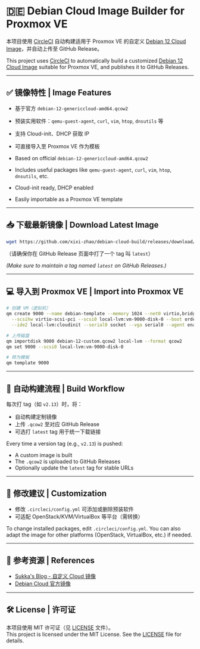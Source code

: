 # 🇩🇪 Debian Cloud Image Builder for Proxmox VE

本项目使用 [CircleCI](https://circleci.com/) 自动构建适用于 Proxmox VE 的自定义 [Debian 12 Cloud Image](https://cdimage.debian.org/images/cloud/bookworm/latest/)，并自动上传至 GitHub Release。

This project uses [CircleCI](https://circleci.com/) to automatically build a customized [Debian 12 Cloud Image](https://cdimage.debian.org/images/cloud/) suitable for Proxmox VE, and publishes it to GitHub Releases.

---

## ✅ 镜像特性 | Image Features

- 基于官方 `debian-12-genericcloud-amd64.qcow2`
- 预装实用软件：`qemu-guest-agent`, `curl`, `vim`, `htop`, `dnsutils` 等
- 支持 Cloud-init、DHCP 获取 IP
- 可直接导入至 Proxmox VE 作为模板

- Based on official `debian-12-genericcloud-amd64.qcow2`
- Includes useful packages like `qemu-guest-agent`, `curl`, `vim`, `htop`, `dnsutils`, etc.
- Cloud-init ready, DHCP enabled
- Easily importable as a Proxmox VE template

---

## 📥 下载最新镜像 | Download Latest Image

```bash
wget https://github.com/xixi-zhao/debian-cloud-build/releases/download/latest/debian-12-custom.qcow2
```

（请确保你在 GitHub Release 页面中打了一个 tag 叫 `latest`）

*(Make sure to maintain a tag named `latest` on GitHub Releases.)*

---

## 💻 导入到 Proxmox VE | Import into Proxmox VE

```bash
# 创建 VM（虚拟机）
qm create 9000 --name debian-template --memory 1024 --net0 virtio,bridge=vmbr0 \
  --scsihw virtio-scsi-pci --scsi0 local-lvm:vm-9000-disk-0 --boot order=scsi0 \
  --ide2 local-lvm:cloudinit --serial0 socket --vga serial0 --agent enabled=1

# 上传磁盘
qm importdisk 9000 debian-12-custom.qcow2 local-lvm --format qcow2
qm set 9000 --scsi0 local-lvm:vm-9000-disk-0

# 转为模板
qm template 9000
```

---

## 🔁 自动构建流程 | Build Workflow

每次打 tag（如 `v2.13`）时，将：

- 自动构建定制镜像
- 上传 `.qcow2` 至对应 GitHub Release
- 可选打 `latest` tag 用于统一下载链接

Every time a version tag (e.g., `v2.13`) is pushed:

- A custom image is built
- The `.qcow2` is uploaded to GitHub Releases
- Optionally update the `latest` tag for stable URLs

---

## 🧩 修改建议 | Customization

- 修改 `.circleci/config.yml` 可添加或删除预装软件
- 可适配 OpenStack/KVM/VirtualBox 等平台（需转换）

To change installed packages, edit `.circleci/config.yml`. You can also adapt the image for other platforms (OpenStack, VirtualBox, etc.) if needed.

---

## 🤝 参考资源 | References

- [Sukka's Blog - 自定义 Cloud 镜像](https://blog.skk.moe/)
- [Debian Cloud 官方镜像](https://cdimage.debian.org/images/cloud/)

---

## 🛠️ License | 许可证

本项目使用 MIT 许可证（见 [LICENSE](LICENSE) 文件）。  
This project is licensed under the MIT License. See the [LICENSE](LICENSE) file for details.
